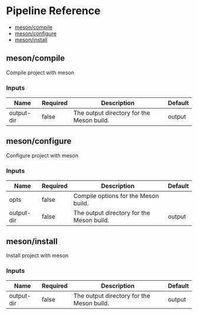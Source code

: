 <!-- start:pipeline-reference-gen -->
# Pipeline Reference


- [meson/compile](#mesoncompile)
- [meson/configure](#mesonconfigure)
- [meson/install](#mesoninstall)

## meson/compile

Compile project with meson

### Inputs

| Name | Required | Description | Default |
| ---- | -------- | ----------- | ------- |
| output-dir | false | The output directory for the Meson build.  | output |

## meson/configure

Configure project with meson

### Inputs

| Name | Required | Description | Default |
| ---- | -------- | ----------- | ------- |
| opts | false | Compile options for the Meson build.  |  |
| output-dir | false | The output directory for the Meson build.  | output |

## meson/install

Install project with meson

### Inputs

| Name | Required | Description | Default |
| ---- | -------- | ----------- | ------- |
| output-dir | false | The output directory for the Meson build.  | output |


<!-- end:pipeline-reference-gen -->